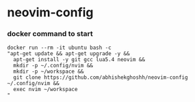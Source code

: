 # neovim-config



### docker command to start 
```
docker run --rm -it ubuntu bash -c 
"apt-get update && apt-get upgrade -y &&
  apt-get install -y git gcc lua5.4 neovim &&
  mkdir -p ~/.config/nvim &&
  mkdir -p ~/workspace &&
  git clone https://github.com/abhishekghoshh/neovim-config ~/.config/nvim &&
  exec nvim ~/workspace
"
```
